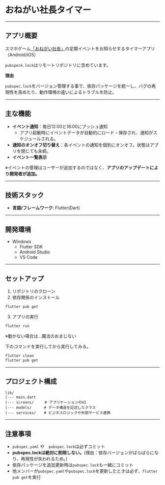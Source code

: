 # おねがい社長タイマー

---

## アプリ概要

スマホゲーム[「おねがい社長」](https://www.onegaishacho.jp/)の定期イベントをお知らせするタイマーアプリ（Android/iOS）

`pubspeck.lock`はリモートリポジトリに含めています。

**理由**

`pubspec.lock`をバージョン管理する事で、依存パッケージを統一し、バグの再現性を高めたり、動作環境の違いによるトラブルを防止。

---

## 主な機能
- **イベント通知**：毎日12:00と18:00にプッシュ通知
  - アプリ起動時にイベントデータが自動的にロード・保存され、通知がスケジュールされる。
- **通知のオンオフ切り替え**：各イベントの通知を個別にオンオフ。状態はアプリを閉じても永続。
- **イベント一覧表示**

※イベントの管理はユーザーが追加するのではなく、**アプリのアップデートにより開発者が追加。**

---

## 技術スタック

- **言語/フレームワーク**: Flutter(Dart)

---

## 開発環境
- Windows 
  - Flutter SDK
  - Android Studio
  - VS Code

---

## セットアップ
1. リポジトリのクローン
2. 依存関係のインストール
```bash
flutter pub get
```
3. アプリの実行
```bash
flutter run
```
※動かない場合は…魔法のおまじない

下のコマンドを実行してから実行してみる。

```bash
flutter clean
flutter pub get
```

---

## プロジェクト構成
```
lib/
|--- main.dart
|--- screens/     # アプリケーションのUI
|--- models/　    # データ構造を記述したクラス
|--- services/　  # ビジネスロジックや外部サービス連携
```

---

## 注意事項

- `pubspec.yaml` や　`pubspec.lock`は必ずコミット
- **pubspec.lockは絶対に削除しない。**(理由：依存バージョンがばらばらになり、再現性が失われるため。)
- 依存パッケージを追加更新時は`pubspec.lock`も一緒にコミット
- 他メンバーが`pubspec.yaml`や`pubspec.lock`を更新したときは必ず、`flutter pub get`を実行